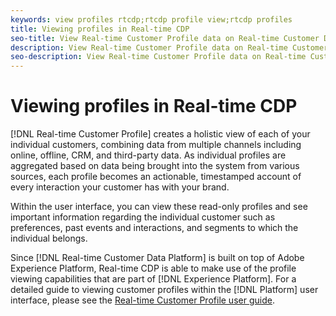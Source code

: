```yaml
---
keywords: view profiles rtcdp;rtcdp profile view;rtcdp profiles
title: Viewing profiles in Real-time CDP
seo-title: View Real-time Customer Profile data on Real-time Customer Data Platform
description: View Real-time Customer Profile data on Real-time Customer Data Platform
seo-description: View Real-time Customer Profile data on Real-time Customer Data Platform
---
```


# Viewing profiles in Real-time CDP

[!DNL Real-time Customer Profile] creates a holistic view of each of your individual customers, combining data from multiple channels including online, offline, CRM, and third-party data. As individual profiles are aggregated based on data being brought into the system from various sources, each profile becomes an actionable, timestamped account of every interaction your customer has with your brand.

Within the user interface, you can view these read-only profiles and see important information regarding the individual customer such as preferences, past events and interactions, and segments to which the individual belongs.

Since [!DNL Real-time Customer Data Platform] is built on top of Adobe Experience Platform, Real-time CDP is able to make use of the profile viewing capabilities that are part of [!DNL Experience Platform]. For a detailed guide to viewing customer profiles within the [!DNL Platform] user interface, please see the [Real-time Customer Profile user guide](../../profile/ui/user-guide.md).